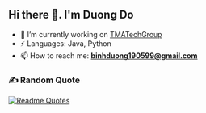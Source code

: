 ## Hi there 👋. I'm Duong Do

- 🔭 I’m currently working on [TMATechGroup](https://www.tma.vn/)
- ⚡ Languages: Java, Python
- 📫 How to reach me: **binhduong190599@gmail.com**

### ✍️ Random Quote
[![Readme Quotes](https://quotes-github-readme.vercel.app/api?type=horizontal&theme=dark)](https://github.com/piyushsuthar/github-readme-quotes)
